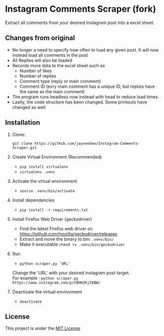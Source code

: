 # Instagram Comments Scraper (fork)

Extract all comments from your desired Instagram post into a excel sheet.

## Changes from original
- No longer a need to specify how often to load any given post. It will now instead load all comments in the post
- All Replies will also be loaded
- Records more data to the excel sheet such as
  - Number of likes
  - Number of replies
  - Comment type (reply or main comment)
  - Comment ID (evry main comment has a unique ID, but replies have the same as the main comment)
- The program runs headless now instead with head to reduce load times.
- Lastly, the code structure has been changed. Some printouts have changed as well.


## Installation
1. Clone:

   `git clone https://github.com/jayveedee/Instagram-Comments-Scraper.git`
   
    
2. Create Virtual Environment (Recommended)<br/> 
    - `pip install virtualenv`
    - `virtualenv .venv`  
    
3. Activate the virtual environment
    - `source .venv/bin/activate`

4. Install dependencies
    - `pip install -r requirements.txt`

5. Install Firefox Web Driver (geckodriver)
    - Find the latest Firefox web driver on https://github.com/mozilla/geckodriver/releases <br />
    - Extract and move the binary to bin: `.venv/bin/`
    - Make it executable `chmod +x .venv/bin/geckodriver`

6. Run 
    - `python scraper.py 'URL'`
   
    Change the 'URL' with your desired instagram post target. <br/>
    For example : `python scraper.py https://www.instagram.com/p/CBHH2KjI6BW/` 
 
7. Deactivate the virtual environment
    - `deactivate`

## License
This project is under the [MIT License](https://github.com/AgiMaulana/instagram-comments-scraper/blob/master/LICENSE.md)
